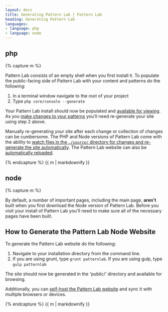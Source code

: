 ```yaml
---
layout: docs
title: Generating Pattern Lab | Pattern Lab
heading: Generating Pattern Lab
languages:
- language: php
- language: node
---
```


<!--- start php -->

<div class="tabs__panel" id="php">
<h2 class="language-title">php</h2>

{% capture m %}

Pattern Lab consists of an empty shell when you first install it. To populate the public-facing side of Pattern Lab with your content and patterns do the following:

1. In a terminal window navigate to the root of your project
2. Type `php core/console --generate`

Your Pattern Lab install should now be populated and [available for viewing](/docs/viewing-pattern-lab.html). As you [make changes to your patterns](/docs/editing-source-files.html) you'll need re-generate your site using step 2 above.

Manually re-generating your site after each change or collection of changes can be cumbersome. The PHP and Node versions of Pattern Lab come with the ability to [watch files in the `./source/` directory for changes and re-generate the site automatically](/docs/advanced-auto-regenerate.html). The Pattern Lab website can also be [automatically reloaded](/docs/advanced-reload-browser.html).

{% endcapture %}
{{ m | markdownify }}

</div>

<!--- end php -->

<!--- start node -->

<div class="tabs__panel" id="node">
<h2 class="language-title">node</h2>

{% capture m %}

By default, a number of important pages, including the main page, **aren't** built when you first download the Node version of Pattern Lab. Before you visit your install of Pattern Lab you'll need to make sure all of the necessary pages have been built.

## How to Generate the Pattern Lab Node Website

To generate the Pattern Lab website do the following:

1. Navigate to your installation directory from the command line.
2. If you are using grunt, type `grunt patternlab`. If you are using gulp, type `gulp patternlab`

The site should now be generated in the 'public/' directory and available for browsing.

Additionally, you can [self-host the Pattern Lab website](/docs/advanced-page-follow.html#node) and sync it with multiple browsers or devices.

{% endcapture %}
{{ m | markdownify }}

</div>

<!--- end node -->
